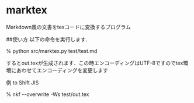 marktex
=======

Markdown風の文書をtexコードに変換するプログラム

##使い方
以下の命令を実行します．

% python src/marktex.py test/test.md

するとout.texが生成されます．この時エンコーディングはUTF-8ですのでtex環境にあわせてエンコーディングを変更します

例 to Shift JIS

% nkf --overwrite -Ws test/out.tex
